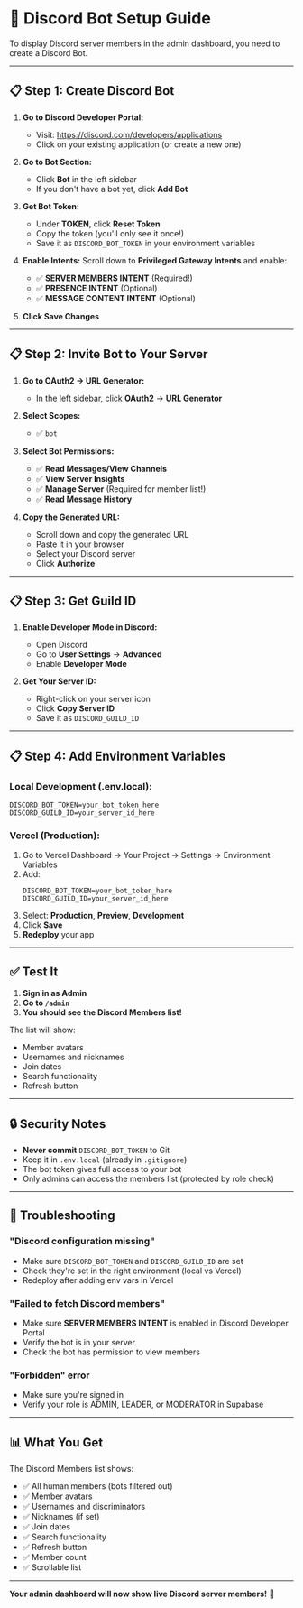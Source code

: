 # 🤖 Discord Bot Setup Guide

To display Discord server members in the admin dashboard, you need to create a Discord Bot.

---

## 📋 Step 1: Create Discord Bot

1. **Go to Discord Developer Portal:**
   - Visit: https://discord.com/developers/applications
   - Click on your existing application (or create a new one)

2. **Go to Bot Section:**
   - Click **Bot** in the left sidebar
   - If you don't have a bot yet, click **Add Bot**

3. **Get Bot Token:**
   - Under **TOKEN**, click **Reset Token**
   - Copy the token (you'll only see it once!)
   - Save it as `DISCORD_BOT_TOKEN` in your environment variables

4. **Enable Intents:**
   Scroll down to **Privileged Gateway Intents** and enable:
   - ✅ **SERVER MEMBERS INTENT** (Required!)
   - ✅ **PRESENCE INTENT** (Optional)
   - ✅ **MESSAGE CONTENT INTENT** (Optional)

5. **Click Save Changes**

---

## 📋 Step 2: Invite Bot to Your Server

1. **Go to OAuth2 → URL Generator:**
   - In the left sidebar, click **OAuth2** → **URL Generator**

2. **Select Scopes:**
   - ✅ `bot`

3. **Select Bot Permissions:**
   - ✅ **Read Messages/View Channels**
   - ✅ **View Server Insights**
   - ✅ **Manage Server** (Required for member list!)
   - ✅ **Read Message History**

4. **Copy the Generated URL:**
   - Scroll down and copy the generated URL
   - Paste it in your browser
   - Select your Discord server
   - Click **Authorize**

---

## 📋 Step 3: Get Guild ID

1. **Enable Developer Mode in Discord:**
   - Open Discord
   - Go to **User Settings** → **Advanced**
   - Enable **Developer Mode**

2. **Get Your Server ID:**
   - Right-click on your server icon
   - Click **Copy Server ID**
   - Save it as `DISCORD_GUILD_ID`

---

## 📋 Step 4: Add Environment Variables

### **Local Development (.env.local):**
```env
DISCORD_BOT_TOKEN=your_bot_token_here
DISCORD_GUILD_ID=your_server_id_here
```

### **Vercel (Production):**
1. Go to Vercel Dashboard → Your Project → Settings → Environment Variables
2. Add:
   ```
   DISCORD_BOT_TOKEN=your_bot_token_here
   DISCORD_GUILD_ID=your_server_id_here
   ```
3. Select: **Production**, **Preview**, **Development**
4. Click **Save**
5. **Redeploy** your app

---

## ✅ Test It

1. **Sign in as Admin**
2. **Go to `/admin`**
3. **You should see the Discord Members list!**

The list will show:
- Member avatars
- Usernames and nicknames
- Join dates
- Search functionality
- Refresh button

---

## 🔒 Security Notes

- **Never commit** `DISCORD_BOT_TOKEN` to Git
- Keep it in `.env.local` (already in `.gitignore`)
- The bot token gives full access to your bot
- Only admins can access the members list (protected by role check)

---

## 🐛 Troubleshooting

### "Discord configuration missing"
- Make sure `DISCORD_BOT_TOKEN` and `DISCORD_GUILD_ID` are set
- Check they're set in the right environment (local vs Vercel)
- Redeploy after adding env vars in Vercel

### "Failed to fetch Discord members"
- Make sure **SERVER MEMBERS INTENT** is enabled in Discord Developer Portal
- Verify the bot is in your server
- Check the bot has permission to view members

### "Forbidden" error
- Make sure you're signed in
- Verify your role is ADMIN, LEADER, or MODERATOR in Supabase

---

## 📊 What You Get

The Discord Members list shows:
- ✅ All human members (bots filtered out)
- ✅ Member avatars
- ✅ Usernames and discriminators
- ✅ Nicknames (if set)
- ✅ Join dates
- ✅ Search functionality
- ✅ Refresh button
- ✅ Member count
- ✅ Scrollable list

---

**Your admin dashboard will now show live Discord server members!** 🎉

